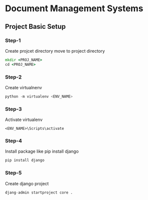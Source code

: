 # Document Management Systems

## Project Basic Setup

### **Step-1**
Create projcet directory move to project directory
```cmd
mkdir <PROJ_NAME>
cd <PROJ_NAME>
```
### **Step-2**
Create virtualnenv

```python
python -m virtualenv <ENV_NAME>
```
### **Step-3**
Activate virtualenv

```
<ENV_NAME>\Scripts\activate
```
### **Step-4**
Install package like pip install django

```python
pip install django

```
### **Step-5**
Create django project

```python
djang-admin startproject core .
```
